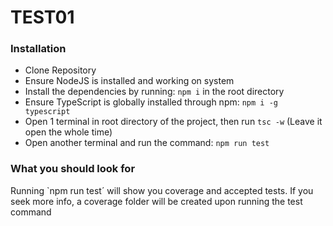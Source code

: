 # TEST01

### Installation

- Clone Repository
- Ensure NodeJS is installed and working on system
- Install the dependencies by running: `npm i` in the root directory
- Ensure TypeScript is globally installed through npm: `npm i -g typescript`
- Open 1 terminal in root directory of the project, then run `tsc -w` (Leave it open the whole time)
- Open another terminal and run the command: `npm run test`

### What you should look for

Running `npm run test´ will show you coverage and accepted tests. If you seek more info, a coverage folder will be created upon running the test command
